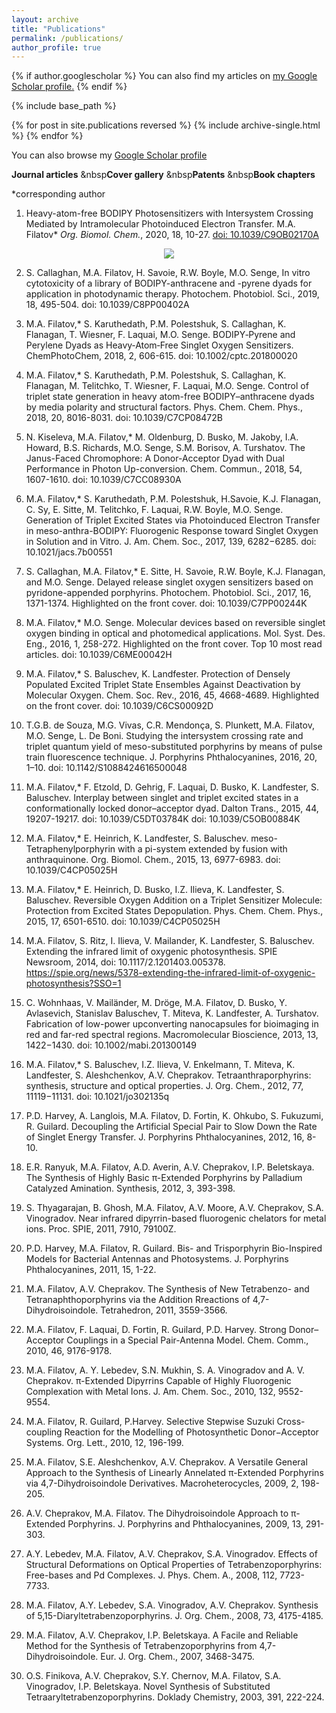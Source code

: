 ```yaml
---
layout: archive
title: "Publications"
permalink: /publications/
author_profile: true
---
```


{% if author.googlescholar %}
  You can also find my articles on <u><a href="{{author.googlescholar}}">my Google Scholar profile</a>.</u>
{% endif %}

{% include base_path %}

{% for post in site.publications reversed %}
  {% include archive-single.html %}
{% endfor %}

You can also browse my [Google Scholar profile](https://scholar.google.com/citations?user=g1IdjV4AAAAJ&hl)


**Journal articles** &nbsp**Cover gallery** &nbsp**Patents** &nbsp**Book chapters**

*corresponding author

1. Heavy-atom-free BODIPY Photosensitizers with Intersystem Crossing Mediated by Intramolecular Photoinduced Electron Transfer.
M.A. Filatov* *Org. Biomol. Chem.*, 2020, 18, 10-27. [doi: 10.1039/C9OB02170A](https://pubs.rsc.org/en/content/articlehtml/2019/ob/c9ob02170a)

<div style="text-align:center"><img src="https://mihafil.github.io/academic/images/1obc2020.gif" /></div>

2. S. Callaghan,  M.A. Filatov, H. Savoie, R.W. Boyle, M.O. Senge, In vitro cytotoxicity of a library of BODIPY-anthracene and -pyrene dyads for application in photodynamic therapy. Photochem. Photobiol. Sci., 2019, 18, 495-504.
doi: 10.1039/C8PP00402A

3. M.A. Filatov,*  S. Karuthedath,  P.M. Polestshuk,  S. Callaghan,  K. Flanagan,  T. Wiesner,  F. Laquai, M.O. Senge. BODIPY‐Pyrene and Perylene Dyads as Heavy‐Atom‐Free Singlet Oxygen Sensitizers. ChemPhotoChem, 2018, 2, 606-615.
doi: 10.1002/cptc.201800020

4. M.A. Filatov,*  S. Karuthedath,  P.M. Polestshuk,  S. Callaghan,  K. Flanagan,  M. Telitchko,  T. Wiesner,  F. Laquai, M.O. Senge. Control of triplet state generation in heavy atom-free BODIPY–anthracene dyads by media polarity and structural factors. Phys. Chem. Chem. Phys., 2018, 20, 8016-8031.
doi: 10.1039/C7CP08472B

5. N. Kiseleva, M.A. Filatov,* M. Oldenburg, D. Busko, M. Jakoby, I.A. Howard, B.S. Richards, M.O. Senge, S.M. Borisov, A. Turshatov. The Janus-Faced Chromophore: A Donor-Acceptor Dyad with Dual Performance in Photon Up-conversion. Chem. Commun., 2018, 54, 1607-1610.
doi: 10.1039/C7CC08930A

6. M.A. Filatov,* S. Karuthedath, P.M. Polestshuk, H.Savoie, K.J. Flanagan, C. Sy, E. Sitte, M. Telitchko, F. Laquai, R.W. Boyle, M.O. Senge. Generation of Triplet Excited States via Photoinduced Electron Transfer in meso-anthra-BODIPY: Fluorogenic Response toward Singlet Oxygen in Solution and in Vitro. J. Am. Chem. Soc., 2017, 139, 6282−6285.
doi: 10.1021/jacs.7b00551

7. S. Callaghan, M.A. Filatov,* E. Sitte, H. Savoie, R.W. Boyle, K.J. Flanagan, and M.O. Senge. Delayed release singlet oxygen sensitizers based on pyridone-appended porphyrins. Photochem. Photobiol. Sci., 2017, 16, 1371-1374. Highlighted on the front cover.
doi: 10.1039/C7PP00244K

8. M.A. Filatov,* M.O. Senge. Molecular devices based on reversible singlet oxygen binding in optical and photomedical applications. Mol. Syst. Des. Eng., 2016, 1, 258-272. Highlighted on the front cover. Top 10 most read articles.
doi: 10.1039/C6ME00042H

9. M.A. Filatov,* S. Baluschev, K. Landfester. Protection of Densely Populated Excited Triplet State Ensembles Against Deactivation by Molecular Oxygen. Chem. Soc. Rev., 2016, 45, 4668-4689. Highlighted on the front cover.
doi: 10.1039/C6CS00092D

10. T.G.B. de Souza, M.G. Vivas, C.R. Mendonça, S. Plunkett, M.A. Filatov, M.O. Senge, L. De Boni. Studying the intersystem crossing rate and triplet quantum yield of meso-substituted porphyrins by means of pulse train fluorescence technique. J. Porphyrins Phthalocyanines, 2016, 20, 1–10.
doi: 10.1142/S1088424616500048

11. M.A. Filatov,* F. Etzold, D. Gehrig, F. Laquai, D. Busko, K. Landfester, S. Baluschev. Interplay between singlet and triplet excited states in a conformationally locked donor–acceptor dyad. Dalton Trans., 2015, 44, 19207-19217.
doi: 10.1039/C5DT03784K
doi: 10.1039/C5OB00884K

12. M.A. Filatov,* E. Heinrich, K. Landfester, S. Baluschev. meso-Tetraphenylporphyrin with a pi-system extended by fusion with anthraquinone. Org. Biomol. Chem., 2015, 13, 6977-6983.
doi: 10.1039/C4CP05025H

13. M.A. Filatov,* E. Heinrich, D. Busko, I.Z. Ilieva, K. Landfester, S. Baluschev. Reversible Oxygen Addition on a Triplet Sensitizer Molecule: Protection from Excited States Depopulation. Phys. Chem. Chem. Phys., 2015, 17, 6501-6510.
doi: 10.1039/C4CP05025H

14. M.A. Filatov, S. Ritz, I. Ilieva, V. Mailander, K. Landfester, S. Baluschev. Extending the infrared limit of oxygenic photosynthesis. SPIE Newsroom, 2014, doi: 10.1117/2.1201403.005378.
https://spie.org/news/5378-extending-the-infrared-limit-of-oxygenic-photosynthesis?SSO=1

15. C. Wohnhaas, V. Mailänder, M. Dröge, M.A. Filatov, D. Busko, Y. Avlasevich, Stanislav Baluschev, T. Miteva, K. Landfester, A. Turshatov. Fabrication of low-power upconverting nanocapsules for bioimaging in red and far-red spectral regions. Macromolecular Bioscience, 2013, 13, 1422−1430.
doi: 10.1002/mabi.201300149

16. M.A. Filatov,* S. Baluschev, I.Z. Ilieva, V. Enkelmann, T. Miteva, K. Landfester, S. Aleshchenkov, A.V. Cheprakov. Tetraanthraporphyrins: synthesis, structure and optical properties. J. Org. Chem., 2012, 77, 11119−11131.
doi: 10.1021/jo302135q

17. P.D. Harvey, A. Langlois, M.A. Filatov, D. Fortin, K. Ohkubo, S. Fukuzumi, R. Guilard. Decoupling the Artificial Special Pair to Slow Down the Rate of Singlet Energy Transfer. J. Porphyrins Phthalocyanines, 2012, 16, 8-10.
18. E.R. Ranyuk, M.A. Filatov, A.D. Averin, A.V. Cheprakov, I.P. Beletskaya. The Synthesis of Highly Basic π-Extended Porphyrins by Palladium Catalyzed Amination. Synthesis, 2012, 3, 393-398.
19. S. Thyagarajan, B. Ghosh, M.A. Filatov, A.V. Moore, A.V. Cheprakov, S.A. Vinogradov. Near infrared dipyrrin-based fluorogenic chelators for metal ions. Proc. SPIE, 2011, 7910, 79100Z.
20. P.D. Harvey, M.A. Filatov, R. Guilard. Bis- and Trisporphyrin Bio-Inspired Models for Bacterial Antennas and Photosystems. J. Porphyrins Phthalocyanines, 2011, 15, 1-22.
21. M.A. Filatov, A.V. Cheprakov. The Synthesis of New Tetrabenzo- and Tetranaphthoporphyrins via the Addition Rreactions of 4,7-Dihydroisoindole. Tetrahedron, 2011, 3559-3566.
22. M.A. Filatov, F. Laquai, D. Fortin, R. Guilard, P.D. Harvey. Strong Donor–Acceptor Couplings in a Special Pair-Antenna Model. Chem. Comm., 2010, 46, 9176-9178.
23. M.A. Filatov, A. Y. Lebedev, S.N. Mukhin, S. A. Vinogradov and A. V. Cheprakov. π-Extended Dipyrrins Capable of Highly Fluorogenic Complexation with Metal Ions. J. Am. Chem. Soc., 2010, 132, 9552-9554.
24. M.A. Filatov, R. Guilard, P.Harvey. Selective Stepwise Suzuki Cross-coupling Reaction for the Modelling of Photosynthetic Donor−Acceptor Systems. Org. Lett., 2010, 12, 196-199.
25. M.A. Filatov, S.E. Aleshchenkov, A.V. Cheprakov. A Versatile General Approach to the Synthesis of Linearly Annelated π-Extended Porphyrins via 4,7-Dihydroisoindole Derivatives. Macroheterocycles, 2009, 2, 198-205.
26. A.V. Cheprakov, M.A. Filatov. The Dihydroisoindole Approach to π-Extended Porphyrins. J. Porphyrins and Phthalocyanines, 2009, 13, 291-303.
27. A.Y. Lebedev, M.A. Filatov, A.V. Cheprakov, S.A. Vinogradov. Effects of Structural Deformations on Optical Properties of Tetrabenzoporphyrins: Free-bases and Pd Complexes. J. Phys. Chem. A., 2008, 112, 7723-7733.
28. M.A. Filatov, A.Y. Lebedev, S.A. Vinogradov, A.V. Cheprakov. Synthesis of 5,15-Diaryltetrabenzoporphyrins. J. Org. Chem., 2008, 73, 4175-4185.
29. M.A. Filatov, A.V. Cheprakov, I.P. Beletskaya. A Facile and Reliable Method for the Synthesis of Tetrabenzoporphyrins from 4,7-Dihydroisoindole. Eur. J. Org. Chem., 2007, 3468-3475.
30. O.S. Finikova, A.V. Cheprakov, S.Y. Chernov, M.A. Filatov, S.A. Vinogradov, I.P. Beletskaya. Novel Synthesis of Substituted Tetraaryltetrabenzoporphyrins. Doklady Chemistry, 2003, 391, 222-224.



